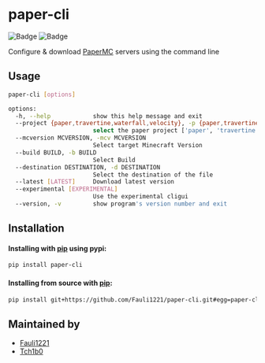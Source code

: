 # paper-cli

![Badge](https://img.shields.io/github/license/Fauli1221/paper-cli) ![Badge](https://img.shields.io/github/issues/Fauli1221/paper-cli)

Configure & download [PaperMC](https://papermc.io/) servers using the command line

## Usage

```sh
paper-cli [options]
```

```sh
options:
  -h, --help            show this help message and exit
  --project {paper,travertine,waterfall,velocity}, -p {paper,travertine,waterfall,velocity}
                        select the paper project ['paper', 'travertine', 'waterfall', 'velocity']
  --mcversion MCVERSION, -mcv MCVERSION
                        Select target Minecraft Version
  --build BUILD, -b BUILD
                        Select Build
  --destination DESTINATION, -d DESTINATION
                        Select the destination of the file
  --latest [LATEST]     Download latest version
  --experimental [EXPERIMENTAL]
                        Use the experimental cligui
  --version, -v         show program's version number and exit
```

## Installation

#### Installing with [pip](https://pypi.org/) using pypi:

```sh
pip install paper-cli
```

#### Installing from source with [pip](https://pypi.org/):

```sh
pip install git+https://github.com/Fauli1221/paper-cli.git#egg=paper-cli
```

## Maintained by

- [Fauli1221](https://github.com/Fauli1221)
- [Tch1b0](https://github.com/Tch1b0)
